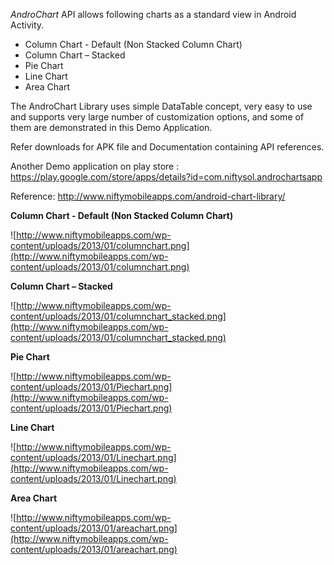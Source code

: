 _AndroChart_ API allows following charts as a standard view in Android Activity.

  * Column Chart - Default (Non Stacked Column Chart)
  * Column Chart – Stacked
  * Pie Chart
  * Line Chart
  * Area Chart

The AndroChart Library uses simple DataTable concept, very easy to use and supports very large number of customization options, and some of them are demonstrated in this Demo Application.

Refer downloads for APK file and Documentation containing API references.

Another Demo application on play store :
https://play.google.com/store/apps/details?id=com.niftysol.androchartsapp

Reference:
http://www.niftymobileapps.com/android-chart-library/



**Column Chart - Default (Non Stacked Column Chart)**

![http://www.niftymobileapps.com/wp-content/uploads/2013/01/columnchart.png](http://www.niftymobileapps.com/wp-content/uploads/2013/01/columnchart.png)


**Column Chart – Stacked**

![http://www.niftymobileapps.com/wp-content/uploads/2013/01/columnchart_stacked.png](http://www.niftymobileapps.com/wp-content/uploads/2013/01/columnchart_stacked.png)


**Pie Chart**

![http://www.niftymobileapps.com/wp-content/uploads/2013/01/Piechart.png](http://www.niftymobileapps.com/wp-content/uploads/2013/01/Piechart.png)


**Line Chart**

![http://www.niftymobileapps.com/wp-content/uploads/2013/01/Linechart.png](http://www.niftymobileapps.com/wp-content/uploads/2013/01/Linechart.png)


**Area Chart**

![http://www.niftymobileapps.com/wp-content/uploads/2013/01/areachart.png](http://www.niftymobileapps.com/wp-content/uploads/2013/01/areachart.png)